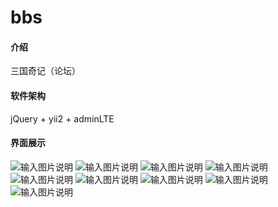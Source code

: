 # bbs

#### 介绍
三国奇记（论坛）

#### 软件架构
jQuery + yii2 + adminLTE

#### 界面展示
![输入图片说明](https://images.gitee.com/uploads/images/2019/0814/171755_2d9c7d51_1804453.png "Snipaste_2019-08-14_16-50-30.png")
![输入图片说明](https://images.gitee.com/uploads/images/2019/0814/171820_b51d008a_1804453.png "Snipaste_2019-08-14_16-52-45.png")
![输入图片说明](https://images.gitee.com/uploads/images/2019/0814/171834_13ddcfc7_1804453.png "Snipaste_2019-08-14_16-52-23.png")
![输入图片说明](https://images.gitee.com/uploads/images/2019/0814/171846_0cf6c13d_1804453.png "Snipaste_2019-08-14_16-52-58.png")
![输入图片说明](https://images.gitee.com/uploads/images/2019/0814/171904_32762109_1804453.png "Snipaste_2019-08-14_16-51-26.png")
![输入图片说明](https://images.gitee.com/uploads/images/2019/0814/171916_4936a472_1804453.png "Snipaste_2019-08-14_16-52-05.png")
![输入图片说明](https://images.gitee.com/uploads/images/2019/0814/171935_e1007eef_1804453.png "Snipaste_2019-08-14_16-53-21.png")
![输入图片说明](https://images.gitee.com/uploads/images/2019/0814/171953_d59d0d41_1804453.png "Snipaste_2019-08-14_16-53-45.png")
![输入图片说明](https://images.gitee.com/uploads/images/2019/0814/172002_ee19029c_1804453.png "Snipaste_2019-08-14_16-54-00.png")
